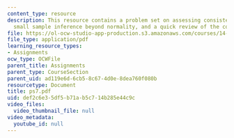 ```yaml
---
content_type: resource
description: This resource contains a problem set on assessing consistency, heteroscedasticity,
  small sample inference beyond normality, and a quick review of the course.
file: https://ol-ocw-studio-app-production.s3.amazonaws.com/courses/14-381-statistical-method-in-economics-fall-2006/def2c6e35df5b71ab5c714b285e44c9c_ps7.pdf
file_type: application/pdf
learning_resource_types:
- Assignments
ocw_type: OCWFile
parent_title: Assignments
parent_type: CourseSection
parent_uid: ad119e6d-6cb5-8c67-4d0e-8dea760f080b
resourcetype: Document
title: ps7.pdf
uid: def2c6e3-5df5-b71a-b5c7-14b285e44c9c
video_files:
  video_thumbnail_file: null
video_metadata:
  youtube_id: null
---
```

